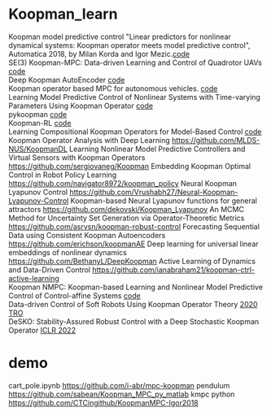 # Koopman_learn  
Koopman model predictive control "Linear predictors for nonlinear dynamical systems: Koopman operator meets model predictive control", Automatica 2018, by Milan Korda and Igor Mezic.[code](https://github.com/MilanKorda/KoopmanMPC)  
SE(3) Koopman-MPC: Data-driven Learning and Control of Quadrotor UAVs [code](https://github.com/sriram-2502/KoopmanMPC_Quadrotor)   
Deep Koopman AutoEncoder [code](https://github.com/sriram-2502/Deep_Koopman_AutoEncoder)   
Koopman operator based MPC for autonomous vehicles. [code](https://github.com/sriram-2502/KoopmanMPC_AV)  
Learning Model Predictive Control of Nonlinear Systems with Time-varying Parameters Using Koopman Operator [code](https://github.com/MichaelMillerCSU/Koopman-online-updated-MPC)  
pykoopman  [code](https://github.com/dynamicslab/pykoopman)  
Koopman-RL [code](https://github.com/Pdbz199/Koopman-RL)  
Learning Compositional Koopman Operators for Model-Based Control [code](https://github.com/YunzhuLi/CompositionalKoopmanOperators)
Koopman Operator Analysis with Deep Learning https://github.com/MLDS-NUS/KoopmanDL
Learning Nonlinear Model Predictive Controllers and Virtual Sensors with Koopman Operators https://github.com/sergiovaneg/Koopman
Embedding Koopman Optimal Control in Robot Policy Learning https://github.com/navigator8972/koopman_policy
Neural Koopman Lyapunov Control https://github.com/Vrushabh27/Neural-Koopman-Lyapunov-Control
Koopman-based Neural Lyapunov functions for general attractors https://github.com/dekovski/Koopman_Lyapunov
An MCMC Method for Uncertainty Set Generation via Operator-Theoretic Metrics https://github.com/asrvsn/koopman-robust-control
Forecasting Sequential Data using Consistent Koopman Autoencoders  https://github.com/erichson/koopmanAE
Deep learning for universal linear embeddings of nonlinear dynamics https://github.com/BethanyL/DeepKoopman
Active Learning of Dynamics and Data-Driven Control https://github.com/ianabraham21/koopman-ctrl-active-learning  
Koopman NMPC: Koopman-based Learning and Nonlinear Model Predictive Control of Control-affine Systems [code](https://github.com/Cafolkes/koopman_learning_and_control)  
Data-driven Control of Soft Robots Using Koopman Operator Theory [2020 TRO](https://github.com/ramvasudevan/soft-robot-koopman)  
DeSKO: Stability-Assured Robust Control with a Deep Stochastic Koopman Operator [ICLR 2022](https://github.com/srl-ethz/DeSKO-Deep-Stochastic-Koopman-Operator)  
# demo  
cart_pole.ipynb https://github.com/i-abr/mpc-koopman
pendulum  https://github.com/sabean/Koopman_MPC_py_matlab
kmpc python https://github.com/CTCingithub/KoopmanMPC-Igor2018

